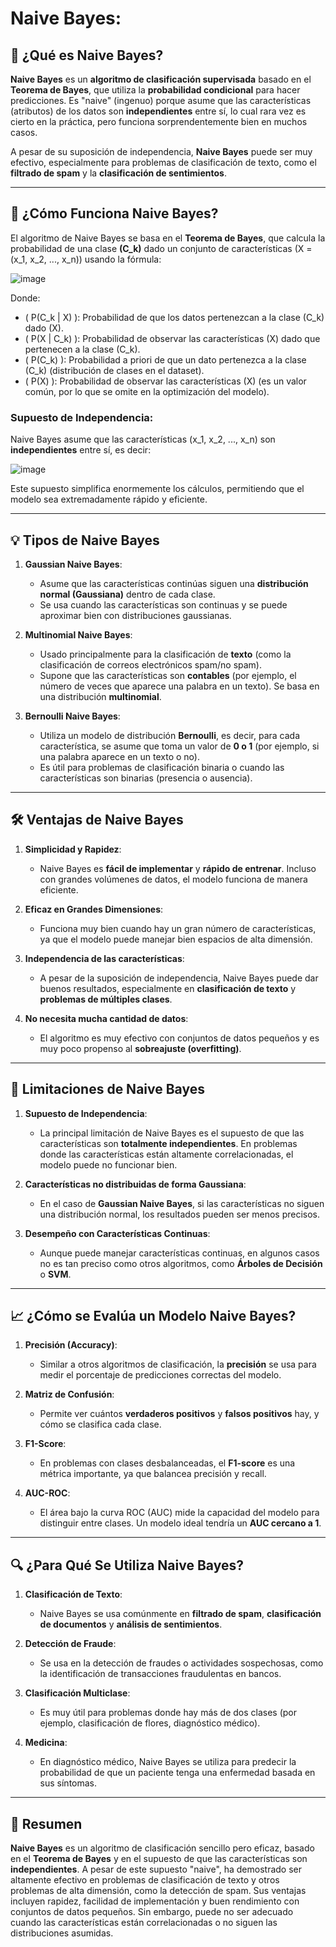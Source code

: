 # **Naive Bayes:**

## 📌 ¿Qué es Naive Bayes?

**Naive Bayes** es un **algoritmo de clasificación supervisada** basado en el **Teorema de Bayes**, que utiliza la **probabilidad condicional** para hacer predicciones. Es "naive" (ingenuo) porque asume que las características (atributos) de los datos son **independientes** entre sí, lo cual rara vez es cierto en la práctica, pero funciona sorprendentemente bien en muchos casos.

A pesar de su suposición de independencia, **Naive Bayes** puede ser muy efectivo, especialmente para problemas de clasificación de texto, como el **filtrado de spam** y la **clasificación de sentimientos**.

---

## 🔢 ¿Cómo Funciona Naive Bayes?

El algoritmo de Naive Bayes se basa en el **Teorema de Bayes**, que calcula la probabilidad de una clase **\(C_k\)** dado un conjunto de características \(X = (x_1, x_2, ..., x_n)\) usando la fórmula:

![image](https://github.com/user-attachments/assets/ba524b5c-209a-433e-b2f0-93f67377b89a)


Donde:

- \( P(C_k | X) \): Probabilidad de que los datos pertenezcan a la clase \(C_k\) dado \(X\).
- \( P(X | C_k) \): Probabilidad de observar las características \(X\) dado que pertenecen a la clase \(C_k\).
- \( P(C_k) \): Probabilidad a priori de que un dato pertenezca a la clase \(C_k\) (distribución de clases en el dataset).
- \( P(X) \): Probabilidad de observar las características \(X\) (es un valor común, por lo que se omite en la optimización del modelo).

### Supuesto de Independencia:

Naive Bayes asume que las características \(x_1, x_2, ..., x_n\) son **independientes** entre sí, es decir:

![image](https://github.com/user-attachments/assets/a358b3bb-5e18-4251-8cf8-3626cac3cf38)


Este supuesto simplifica enormemente los cálculos, permitiendo que el modelo sea extremadamente rápido y eficiente.

---

## 💡 Tipos de Naive Bayes

1. **Gaussian Naive Bayes**:
   - Asume que las características continúas siguen una **distribución normal (Gaussiana)** dentro de cada clase.
   - Se usa cuando las características son continuas y se puede aproximar bien con distribuciones gaussianas.

2. **Multinomial Naive Bayes**:
   - Usado principalmente para la clasificación de **texto** (como la clasificación de correos electrónicos spam/no spam).
   - Supone que las características son **contables** (por ejemplo, el número de veces que aparece una palabra en un texto). Se basa en una distribución **multinomial**.

3. **Bernoulli Naive Bayes**:
   - Utiliza un modelo de distribución **Bernoulli**, es decir, para cada característica, se asume que toma un valor de **0 o 1** (por ejemplo, si una palabra aparece en un texto o no).
   - Es útil para problemas de clasificación binaria o cuando las características son binarias (presencia o ausencia).

---

## 🛠️ Ventajas de Naive Bayes

1. **Simplicidad y Rapidez**:
   - Naive Bayes es **fácil de implementar** y **rápido de entrenar**. Incluso con grandes volúmenes de datos, el modelo funciona de manera eficiente.

2. **Eficaz en Grandes Dimensiones**:
   - Funciona muy bien cuando hay un gran número de características, ya que el modelo puede manejar bien espacios de alta dimensión.

3. **Independencia de las características**:
   - A pesar de la suposición de independencia, Naive Bayes puede dar buenos resultados, especialmente en **clasificación de texto** y **problemas de múltiples clases**.

4. **No necesita mucha cantidad de datos**:
   - El algoritmo es muy efectivo con conjuntos de datos pequeños y es muy poco propenso al **sobreajuste (overfitting)**.

---

## 🚧 Limitaciones de Naive Bayes

1. **Supuesto de Independencia**:
   - La principal limitación de Naive Bayes es el supuesto de que las características son **totalmente independientes**. En problemas donde las características están altamente correlacionadas, el modelo puede no funcionar bien.

2. **Características no distribuidas de forma Gaussiana**:
   - En el caso de **Gaussian Naive Bayes**, si las características no siguen una distribución normal, los resultados pueden ser menos precisos.

3. **Desempeño con Características Continuas**:
   - Aunque puede manejar características continuas, en algunos casos no es tan preciso como otros algoritmos, como **Árboles de Decisión** o **SVM**.

---

## 📈 ¿Cómo se Evalúa un Modelo Naive Bayes?

1. **Precisión (Accuracy)**:
   - Similar a otros algoritmos de clasificación, la **precisión** se usa para medir el porcentaje de predicciones correctas del modelo.

2. **Matriz de Confusión**:
   - Permite ver cuántos **verdaderos positivos** y **falsos positivos** hay, y cómo se clasifica cada clase.

3. **F1-Score**:
   - En problemas con clases desbalanceadas, el **F1-score** es una métrica importante, ya que balancea precisión y recall.

4. **AUC-ROC**:
   - El área bajo la curva ROC (AUC) mide la capacidad del modelo para distinguir entre clases. Un modelo ideal tendría un **AUC cercano a 1**.

---

## 🔍 ¿Para Qué Se Utiliza Naive Bayes?

1. **Clasificación de Texto**:
   - Naive Bayes se usa comúnmente en **filtrado de spam**, **clasificación de documentos** y **análisis de sentimientos**.

2. **Detección de Fraude**:
   - Se usa en la detección de fraudes o actividades sospechosas, como la identificación de transacciones fraudulentas en bancos.

3. **Clasificación Multiclase**:
   - Es muy útil para problemas donde hay más de dos clases (por ejemplo, clasificación de flores, diagnóstico médico).

4. **Medicina**:
   - En diagnóstico médico, Naive Bayes se utiliza para predecir la probabilidad de que un paciente tenga una enfermedad basada en sus síntomas.

---

## 🔑 Resumen

**Naive Bayes** es un algoritmo de clasificación sencillo pero eficaz, basado en el **Teorema de Bayes** y en el supuesto de que las características son **independientes**. A pesar de este supuesto "naive", ha demostrado ser altamente efectivo en problemas de clasificación de texto y otros problemas de alta dimensión, como la detección de spam. Sus ventajas incluyen rapidez, facilidad de implementación y buen rendimiento con conjuntos de datos pequeños. Sin embargo, puede no ser adecuado cuando las características están correlacionadas o no siguen las distribuciones asumidas.

